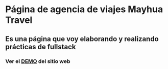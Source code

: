 # Página de agencia de viajes Mayhua Travel
## Es una página que voy elaborando y realizando prácticas de fullstack
### Ver el [DEMO](https://leviss25.github.io/Agencia_viaje_MayhuaTravel/) del sitio web